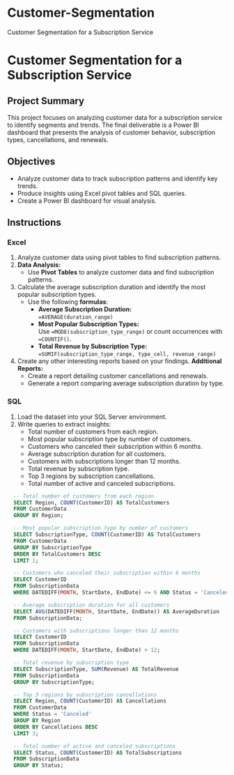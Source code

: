 # Customer-Segmentation
Customer Segmentation for a Subscription Service
# Customer Segmentation for a Subscription Service

## Project Summary
This project focuses on analyzing customer data for a subscription service to identify segments and trends. The final deliverable is a Power BI dashboard that presents the analysis of customer behavior, subscription types, cancellations, and renewals.

## Objectives
- Analyze customer data to track subscription patterns and identify key trends.
- Produce insights using Excel pivot tables and SQL queries.
- Create a Power BI dashboard for visual analysis.

## Instructions

### Excel
1. Analyze customer data using pivot tables to find subscription patterns.
1. **Data Analysis:**
   - Use **Pivot Tables** to analyze customer data and find subscription patterns.
2. Calculate the average subscription duration and identify the most popular subscription types.
   - Use the following **formulas**:
     - **Average Subscription Duration:**  
       `=AVERAGE(duration_range)`
     - **Most Popular Subscription Types:**  
       Use `=MODE(subscription_type_range)` or count occurrences with `=COUNTIF()`.
     - **Total Revenue by Subscription Type:**  
       `=SUMIF(subscription_type_range, type_cell, revenue_range)`
3. Create any other interesting reports based on your findings.
   **Additional Reports:**
   - Create a report detailing customer cancellations and renewals.
   - Generate a report comparing average subscription duration by type.

### SQL
1. Load the dataset into your SQL Server environment.
2. Write queries to extract insights:
   - Total number of customers from each region.
   - Most popular subscription type by number of customers.
   - Customers who canceled their subscription within 6 months.
   - Average subscription duration for all customers.
   - Customers with subscriptions longer than 12 months.
   - Total revenue by subscription type.
   - Top 3 regions by subscription cancellations.
   - Total number of active and canceled subscriptions.
 ```sql
   -- Total number of customers from each region
   SELECT Region, COUNT(CustomerID) AS TotalCustomers
   FROM CustomerData
   GROUP BY Region;

   -- Most popular subscription type by number of customers
   SELECT SubscriptionType, COUNT(CustomerID) AS TotalCustomers
   FROM CustomerData
   GROUP BY SubscriptionType
   ORDER BY TotalCustomers DESC
   LIMIT 1;

   -- Customers who canceled their subscription within 6 months
   SELECT CustomerID
   FROM SubscriptionData
   WHERE DATEDIFF(MONTH, StartDate, EndDate) <= 6 AND Status = 'Canceled';

   -- Average subscription duration for all customers
   SELECT AVG(DATEDIFF(MONTH, StartDate, EndDate)) AS AverageDuration
   FROM SubscriptionData;

   -- Customers with subscriptions longer than 12 months
   SELECT CustomerID
   FROM SubscriptionData
   WHERE DATEDIFF(MONTH, StartDate, EndDate) > 12;

   -- Total revenue by subscription type
   SELECT SubscriptionType, SUM(Revenue) AS TotalRevenue
   FROM SubscriptionData
   GROUP BY SubscriptionType;

   -- Top 3 regions by subscription cancellations
   SELECT Region, COUNT(CustomerID) AS Cancellations
   FROM CustomerData
   WHERE Status = 'Canceled'
   GROUP BY Region
   ORDER BY Cancellations DESC
   LIMIT 3;

   -- Total number of active and canceled subscriptions
   SELECT Status, COUNT(CustomerID) AS TotalSubscriptions
   FROM SubscriptionData
   GROUP BY Status;
```
